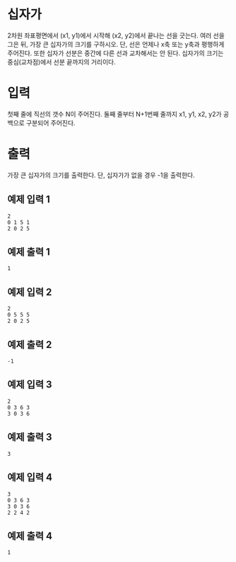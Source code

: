 # 십자가

2차원 좌표평면에서 (x1, y1)에서 시작해 (x2, y2)에서 끝나는 선을 긋는다. 여러 선을 그은 뒤, 가장 큰 십자가의 크기를 구하시오. 단, 선은 언제나 x축 또는 y축과 평행하게 주어진다. 또한 십자가 선분은 중간에 다른 선과 교차해서는 안 된다. 십자가의 크기는 중심(교차점)에서 선분 끝까지의 거리이다.

# 입력

첫째 줄에 직선의 갯수 N이 주어진다.
둘째 줄부터 N+1번째 줄까지 x1, y1, x2, y2가 공백으로 구분되어 주어진다.

# 출력

가장 큰 십자가의 크기를 출력한다. 단, 십자가가 없을 경우 -1을 출력한다.

## 예제 입력 1

```
2
0 1 5 1
2 0 2 5
```

## 예제 출력 1

```
1
```

## 예제 입력 2

```
2
0 5 5 5
2 0 2 5
```

## 예제 출력 2

```
-1
```

## 예제 입력 3

```
2
0 3 6 3
3 0 3 6
```

## 예제 출력 3

```
3
```

## 예제 입력 4

```
3
0 3 6 3
3 0 3 6
2 2 4 2
```

## 예제 출력 4

```
1
```
